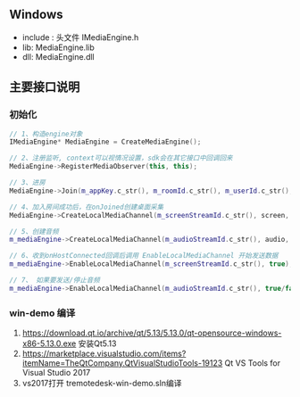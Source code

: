 ## Windows
- include : 头文件 IMediaEngine.h
- lib: MediaEngine.lib
- dll: MediaEngine.dll

## 主要接口说明

### 初始化

```cpp
// 1、构造engine对象
IMediaEngine* MediaEngine = CreateMediaEngine();

// 2、注册监听, context可以视情况设置，sdk会在其它接口中回调回来
MediaEngine->RegisterMediaObserver(this, this);

// 3、进房
MediaEngine->Join(m_appKey.c_str(), m_roomId.c_str(), m_userId.c_str(), token.c_str(), "host");

// 4、加入房间成功后，在onJoined创建桌面采集
MediaEngine->CreateLocalMediaChannel(m_screenStreamId.c_str(), screen, 0, source[0].id);

// 5、创建音频
m_mediaEngine->CreateLocalMediaChannel(m_audioStreamId.c_str(), audio, false, 0);

// 6、收到onHostConnected回调后调用 EnableLocalMediaChannel 开始发送数据
m_mediaEngine->EnableLocalMediaChannel(m_screenStreamId.c_str(), true);

// 7、 如果要发送/停止音频
m_mediaEngine->EnableLocalMediaChannel(m_audioStreamId.c_str(), true/false);
```

### win-demo 编译

1. https://download.qt.io/archive/qt/5.13/5.13.0/qt-opensource-windows-x86-5.13.0.exe  安装Qt5.13
2. https://marketplace.visualstudio.com/items?itemName=TheQtCompany.QtVisualStudioTools-19123  Qt VS Tools for Visual Studio 2017
3. vs2017打开 tremotedesk-win-demo.sln编译
